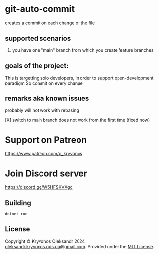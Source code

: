 # git-auto-commit
creates a commit on each change of the file

## supported scenarios
1) you have one "main" branch from which you create feature branches



## goals of the project:
This is targetting solo developers, in order to support open-development paradigm
So commit on every change

## remarks aka known issues
probably will not work with rebasing

[X] switch to main branch does not work from the first time (fixed now)

# Support on Patreon

https://www.patreon.com/o_kryvonos


# Join Discord server 

https://discord.gg/W5HFSKVXgc

## Building

```
dotnet run
```

## License

Copyright © Kryvonos Oleksandr 2024 <oleksandr.kryvonos.ods.ua@gmail.com>. Provided under the [MIT License](http://opensource.org/licenses/MIT).
